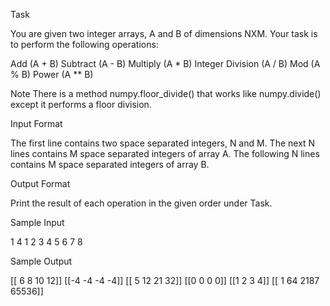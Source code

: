 Task

You are given two integer arrays, A and B of dimensions NXM.
Your task is to perform the following operations:

Add (A + B)
Subtract (A - B)
Multiply (A * B)
Integer Division (A / B)
Mod (A % B)
Power (A ** B)

Note
There is a method numpy.floor_divide() that works like numpy.divide() except it performs a floor division.

Input Format

The first line contains two space separated integers, N and M.
The next N lines contains M space separated integers of array A.
The following N lines contains M space separated integers of array B.

Output Format

Print the result of each operation in the given order under Task.

Sample Input

1 4
1 2 3 4
5 6 7 8

Sample Output

[[ 6  8 10 12]]
[[-4 -4 -4 -4]]
[[ 5 12 21 32]]
[[0 0 0 0]]
[[1 2 3 4]]
[[    1    64  2187 65536]]